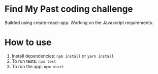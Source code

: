 # Find My Past coding challenge
Builded using create-react-app.
Working on the Javascript requirements.

# How to use
1. Install dependencies: `npm install` or `yarn install`
2. To run tests: `npm test`
3. To run the app: `npm start`